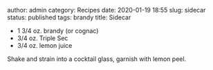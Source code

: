 author: admin
category: Recipes
date: 2020-01-19 18:55
slug: sidecar
status: published
tags: brandy
title: Sidecar

-   1 3/4 oz. brandy (or cognac)
-   3/4 oz. Triple Sec
-   3/4 oz. lemon juice

Shake and strain into a cocktail glass, garnish with lemon peel.
